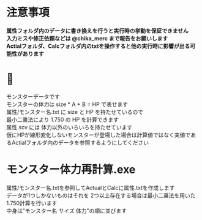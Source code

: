 # 注意事項
**属性フォルダ内のデータに書き換えを行うと実行時の挙動を保証できません**  
**入力ミスや修正依頼などは @chika_merc まで報告をお願いします**  
**Actialフォルダ、Calcフォルダ内のtxtを操作すると他の実行時に影響が出る可能性があります**  

# 🍣

モンスターデータです  
モンスターの体力は size * A + B = HP で表せます  
属性/モンスター名.txt に size と HP を持たせているので  
最小二乗法により 1.750 の HP を計算できます  
属性.scv には 体力以外のいろいろを持たせています  
仮にHPが線形変化しないモンスターが登場した場合は計算値ではなく実値であるActialフォルダ内のデータを参照するようにしてください


# モンスター体力再計算.exe
属性/モンスター名.txtを参照してActualとCalcに属性.txtを作成します  
データが1つしかないものはそれを
2つ以上存在する場合は最小二乗法を用いた1.750計算を行います  
中身は"モンスター名 サイズ 体力"の順に並びます
